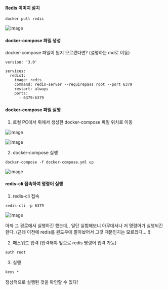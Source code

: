 #### Redis 이미지 설치

```
docker pull redis
```

![image](https://user-images.githubusercontent.com/43662673/116177171-4dd4a000-a74e-11eb-84ca-a874644679d8.png)



#### docker-compose 파일 생성

docker-compose 파일이 뭔지 모르겠다면? (설명하는 md로 이동)

```
version: '3.0'

services:
  redis1:
    image: redis
    command: redis-server --requirepass root --port 6379
    restart: always
    ports:
      - 6379:6379
```



#### docker-compose 파일 실행

1) 로컬 PC에서 위에서 생성한 docker-compose 파일 위치로 이동

![image](https://user-images.githubusercontent.com/43662673/116177871-8e80e900-a74f-11eb-841c-9d8836ff15c7.png)

![image](https://user-images.githubusercontent.com/43662673/116178014-cdaf3a00-a74f-11eb-81cb-5109889e978f.png)



2) docker-compose 실행

```
docker-compose -f docker-compose.yml up
```

![image](https://user-images.githubusercontent.com/43662673/116178095-eae40880-a74f-11eb-9210-a5e60fe0c662.png)



#### redis-cli 접속하여 명령어 실행

1) redis-cli 접속

```
redis-cli -p 6379
```

![image](https://user-images.githubusercontent.com/43662673/116178332-53cb8080-a750-11eb-866f-ba0dc3fb6840.png)

아까 그 경로에서 실행하긴 했는데,, 일단 실험해보니 아무데서나 저 명령어가 실행되긴 한다. (근데 이전에 redis를 윈도우에 깔아놨어서 그것 때문인지는 모르겠다....!)



2) 패스워드 입력 (입력해야 앞으로 redis 명령어 입력 가능)

```
auth root
```



3) 실행

```
keys *
```



정상적으로 실행된 것을 확인할 수 있다!